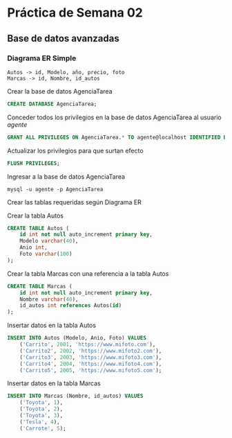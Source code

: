# Práctica de Semana 02
## Base de datos avanzadas

### Diagrama ER Simple

```
Autos -> id, Modelo, año, precio, foto
Marcas -> id, Nombre, id_autos
```

Crear la base de datos AgenciaTarea

```sql
CREATE DATABASE AgenciaTarea;
```

Conceder todos los privilegios en la base de datos AgenciaTarea al usuario *agente*

```sql
GRANT ALL PRIVILEGES ON AgenciaTarea.* TO agente@localhost IDENTIFIED BY '999';
```

Actualizar los privilegios para que surtan efecto
```sql
FLUSH PRIVILEGES;
```

Ingresar a la base de datos AgenciaTarea
```
mysql -u agente -p AgenciaTarea
```

Crear las tablas requeridas según Diagrama ER

Crear la tabla Autos
```sql
CREATE TABLE Autos (
    id int not null auto_increment primary key,
    Modelo varchar(40),
    Anio int,
    Foto varchar(100)
);
```

Crear la tabla Marcas con una referencia a la tabla Autos
```sql
CREATE TABLE Marcas (
    id int not null auto_increment primary key,
    Nombre varchar(40),
    id_autos int references Autos(id)
);
```

Insertar datos en la tabla Autos
```sql
INSERT INTO Autos (Modelo, Anio, Foto) VALUES
    ('Carrito', 2001, 'https://www.mifoto.com'),
    ('Carrito2', 2002, 'https://www.mifoto2.com'),
    ('Carrito3', 2003, 'https://www.mifoto3.com'),
    ('Carrito4', 2004, 'https://www.mifoto4.com'),
    ('Carrito5', 2005, 'https://www.mifoto5.com');
```

Insertar datos en la tabla Marcas
```sql
INSERT INTO Marcas (Nombre, id_autos) VALUES
    ('Toyota', 1),
    ('Toyota', 2),
    ('Toyota', 3),
    ('Tesla', 4),
    ('Carrote', 5);
```
